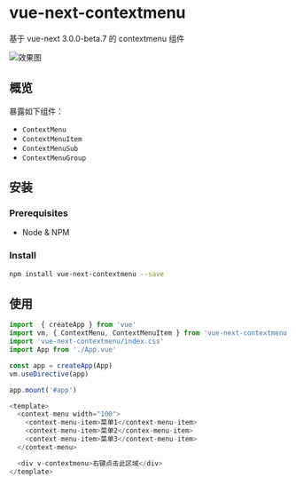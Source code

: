 # vue-next-contextmenu

基于 vue-next 3.0.0-beta.7 的 contextmenu 组件

![效果图](https://imgkr.cn-bj.ufileos.com/a17942a1-18b0-4ce4-8a44-d91251dbcfbf.png)

## 概览

暴露如下组件：

- `ContextMenu`
- `ContextMenuItem`
- `ContextMenuSub`
- `ContextMenuGroup`

## 安装

### Prerequisites
- Node & NPM

### Install
```sh
npm install vue-next-contextmenu --save
```

## 使用

```js
import  { createApp } from 'vue'
import vm, { ContextMenu, ContextMenuItem } from 'vue-next-contextmenu'
import 'vue-next-contextmenu/index.css'
import App from './App.vue'

const app = createApp(App)
vm.useDirective(app)

app.mount('#app')
```

```js
<template>
  <context-menu width="100">
    <context-menu-item>菜单1</context-menu-item>
    <context-menu-item>菜单2</contex-menu-item>
    <context-menu-item>菜单3</context-menu-item>
  </context-menu>

  <div v-contextmenu>右键点击此区域</div>
</template>
```



